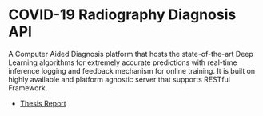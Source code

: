 # COVID-19 Radiography Diagnosis API

A Computer Aided Diagnosis platform that hosts the state-of-the-art Deep Learning algorithms for extremely accurate predictions with real-time inference logging and feedback mechanism for online training. It is built on highly available and platform agnostic server that supports RESTful Framework.

- [Thesis Report](https://acrobat.adobe.com/link/track?uri=urn:aaid:scds:US:65a23401-1a0e-422e-81cb-b114ccfad221)

